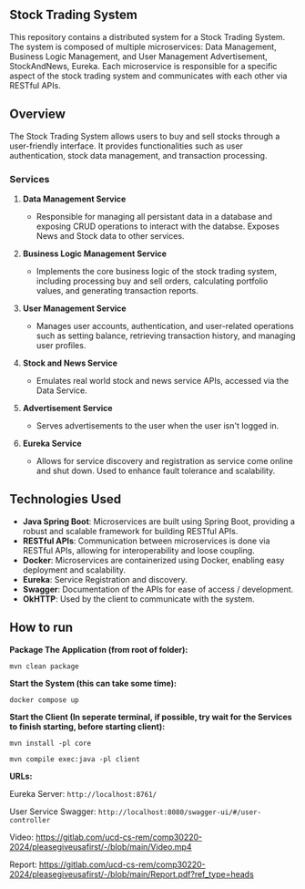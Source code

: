 
## Stock Trading System

This repository contains a distributed system for a Stock Trading System. The system is composed of multiple microservices: Data Management, Business Logic Management, and User Management Advertisement, StockAndNews, Eureka. Each microservice is responsible for a specific aspect of the stock trading system and communicates with each other via RESTful APIs.

## Overview

The Stock Trading System allows users to buy and sell stocks through a user-friendly interface. It provides functionalities such as user authentication, stock data management, and transaction processing.

### Services

1. **Data Management Service**
   - Responsible for managing all persistant data in a database and exposing CRUD operations to interact with the databse. Exposes News and Stock data to other services.
   
2. **Business Logic Management Service**
   - Implements the core business logic of the stock trading system, including processing buy and sell orders, calculating portfolio values, and generating transaction reports.
   
3. **User Management Service**
   - Manages user accounts, authentication, and user-related operations such as setting balance, retrieving transaction history, and managing user profiles.

4. **Stock and News Service**
   - Emulates real world stock and news service APIs, accessed via the Data Service.

5. **Advertisement Service**
   - Serves advertisements to the user when the user isn't logged in.

6. **Eureka Service**
   - Allows for service discovery and registration as service come online and shut down. Used to enhance fault tolerance and scalability.

## Technologies Used

- **Java Spring Boot**: Microservices are built using Spring Boot, providing a robust and scalable framework for building RESTful APIs.
- **RESTful APIs**: Communication between microservices is done via RESTful APIs, allowing for interoperability and loose coupling.
- **Docker**: Microservices are containerized using Docker, enabling easy deployment and scalability.
- **Eureka**: Service Registration and discovery.
- **Swagger**: Documentation of the APIs for ease of access / development.
- **OkHTTP**: Used by the client to communicate with the system.

## How to run
**Package The Application (from root of folder):**

```mvn clean package```

**Start the System (this can take some time):**

```docker compose up```

**Start the Client (In seperate terminal, if possible, try wait for the Services to finish starting, before starting client):**

```mvn install -pl core```

```mvn compile exec:java -pl client```

**URLs:**

Eureka Server: ```http://localhost:8761/```

User Service Swagger: ```http://localhost:8080/swagger-ui/#/user-controller```

Video: https://gitlab.com/ucd-cs-rem/comp30220-2024/pleasegiveusafirst/-/blob/main/Video.mp4

Report: https://gitlab.com/ucd-cs-rem/comp30220-2024/pleasegiveusafirst/-/blob/main/Report.pdf?ref_type=heads
